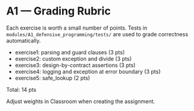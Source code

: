 # A1 — Grading Rubric

Each exercise is worth a small number of points. Tests in `modules/A1_defensive_programming/tests/`
are used to grade correctness automatically.

- exercise1: parsing and guard clauses (3 pts)
- exercise2: custom exception and divide (3 pts)
- exercise3: design-by-contract assertions (3 pts)
- exercise4: logging and exception at error boundary (3 pts)
- exercise5: safe_lookup (2 pts)

Total: 14 pts

Adjust weights in Classroom when creating the assignment.
